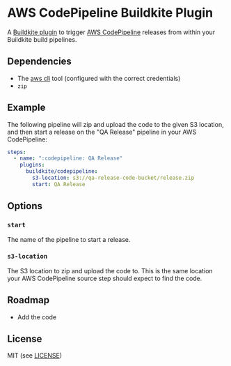 # AWS CodePipeline Buildkite Plugin

A [Buildkite plugin](https://buildkite.com/plugins) to trigger [AWS CodePipeline](https://aws.amazon.com/codepipeline/) releases from within your Buildkite build pipelines.

## Dependencies

* The [aws cli](https://aws.amazon.com/cli/) tool (configured with the correct credentials)
* `zip`

## Example

The following pipeline will zip and upload the code to the given S3 location, and then start a release on the "QA Release" pipeline in your AWS CodePipeline:

```yml
steps:
  - name: ":codepipeline: QA Release"
    plugins:
      buildkite/codepipeline:
        s3-location: s3://qa-release-code-bucket/release.zip
        start: QA Release
```

## Options

### `start`

The name of the pipeline to start a release.

### `s3-location`

The S3 location to zip and upload the code to. This is the same location your AWS CodePipeline source step should expect to find the code.

## Roadmap

* Add the code

## License

MIT (see [LICENSE](LICENSE))
